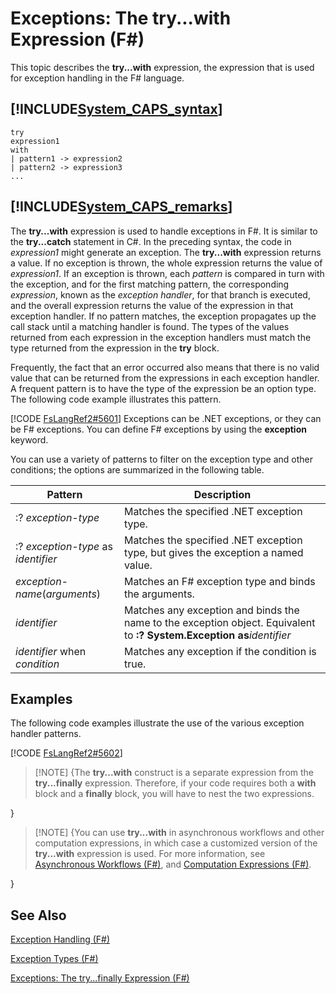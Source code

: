# Exceptions: The try...with Expression (F#)

This topic describes the **try...with** expression, the expression that is used for exception handling in the F# language.


## [!INCLUDE[System_CAPS_syntax](//System/Token/System_CAPS_syntax_md.md)]

```
try
expression1
with
| pattern1 -> expression2
| pattern2 -> expression3
...
```

## [!INCLUDE[System_CAPS_remarks](//System/Token/System_CAPS_remarks_md.md)]
The **try...with** expression is used to handle exceptions in F#. It is similar to the **try...catch** statement in C#. In the preceding syntax, the code in *expression1* might generate an exception. The **try...with** expression returns a value. If no exception is thrown, the whole expression returns the value of *expression1*. If an exception is thrown, each *pattern* is compared in turn with the exception, and for the first matching pattern, the corresponding *expression*, known as the *exception handler*, for that branch is executed, and the overall expression returns the value of the expression in that exception handler. If no pattern matches, the exception propagates up the call stack until a matching handler is found. The types of the values returned from each expression in the exception handlers must match the type returned from the expression in the **try** block.

Frequently, the fact that an error occurred also means that there is no valid value that can be returned from the expressions in each exception handler. A frequent pattern is to have the type of the expression be an option type. The following code example illustrates this pattern.

[!CODE [FsLangRef2#5601](../CodeSnippet/VS_Snippets_Fsharp/fslangref2/FSharp/fs/trywith.fs#5601)]
    Exceptions can be .NET exceptions, or they can be F# exceptions. You can define F# exceptions by using the **exception** keyword.

You can use a variety of patterns to filter on the exception type and other conditions; the options are summarized in the following table.



|Pattern|Description|
|-------|-----------|
|:? *exception-type*|Matches the specified .NET exception type.|
|:? *exception-type* as *identifier*|Matches the specified .NET exception type, but gives the exception a named value.|
|*exception-name*(*arguments*)|Matches an F# exception type and binds the arguments.|
|*identifier*|Matches any exception and binds the name to the exception object. Equivalent to **:? System.Exception as***identifier*|
|*identifier* when *condition*|Matches any exception if the condition is true.|

## Examples
The following code examples illustrate the use of the various exception handler patterns.

[!CODE [FsLangRef2#5602](../CodeSnippet/VS_Snippets_Fsharp/fslangref2/FSharp/fs/trywith.fs#5602)]
    
>[!NOTE] {The **try...with** construct is a separate expression from the **try...finally** expression. Therefore, if your code requires both a **with** block and a **finally** block, you will have to nest the two expressions.

}

>[!NOTE] {You can use **try...with** in asynchronous workflows and other computation expressions, in which case a customized version of the **try...with** expression is used. For more information, see [Asynchronous Workflows &#40;F&#35;&#41;](Asynchronous+Workflows+28%F%2329%.md), and [Computation Expressions &#40;F&#35;&#41;](Computation+Expressions+28%F%2329%.md).

}

## See Also
[Exception Handling &#40;F&#35;&#41;](Exception+Handling+28%F%2329%.md)

[Exception Types &#40;F&#35;&#41;](Exception+Types+28%F%2329%.md)

[Exceptions: The try...finally Expression &#40;F&#35;&#41;](Exceptions%3A+The+try...finally+Expression+28%F%2329%.md)

